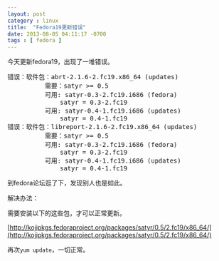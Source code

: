 ```yaml
---
layout: post
category : linux
title:  "Fedora19更新错误"
date: 2013-08-05 04:11:17 -0700
tags : [ fedora ]
---
```

今天更新fedora19，出现了一堆错误。
<!-- more -->

<pre class="prettyprint linenums">
错误：软件包：abrt-2.1.6-2.fc19.x86_64 (updates)
          需要：satyr >= 0.5
          可用: satyr-0.3-2.fc19.i686 (fedora)
              satyr = 0.3-2.fc19
          可用: satyr-0.4-1.fc19.i686 (updates)
              satyr = 0.4-1.fc19
错误：软件包：libreport-2.1.6-2.fc19.x86_64 (updates)
          需要：satyr >= 0.5
          可用: satyr-0.3-2.fc19.i686 (fedora)
              satyr = 0.3-2.fc19
          可用: satyr-0.4-1.fc19.i686 (updates)
              satyr = 0.4-1.fc19
</pre>

到fedora论坛逛了下，发现别人也是如此。

解决办法：

需要安装以下的这些包，才可以正常更新。

[http://kojipkgs.fedoraproject.org/packages/satyr/0.5/2.fc19/x86_64/](http://kojipkgs.fedoraproject.org/packages/satyr/0.5/2.fc19/x86_64/)

再次`yum update`，一切正常。